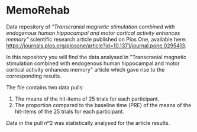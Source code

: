 # MemoRehab
Data repository of *"Transcranial magnetic stimulation combined with endogenous human hippocampal and motor cortical activity enhances memory"* scientific research article published on Plos One, available here: https://journals.plos.org/plosone/article?id=10.1371/journal.pone.0295413.

In this repository you will find the data analysed in "Transcranial magnetic stimulation combined with endogenous human hippocampal and motor cortical activity enhances memory" article which gave rise to the corresponding results.

The file contains two data pulls:
   1.  The means of the hit-items of 25 trials for each participant.
   2.  The proportion compared to the baseline time (PRE) of the means of the hit-items of the 25 trials for each participant.

Data in the pull nº2 was statistically analysed for the article results.
